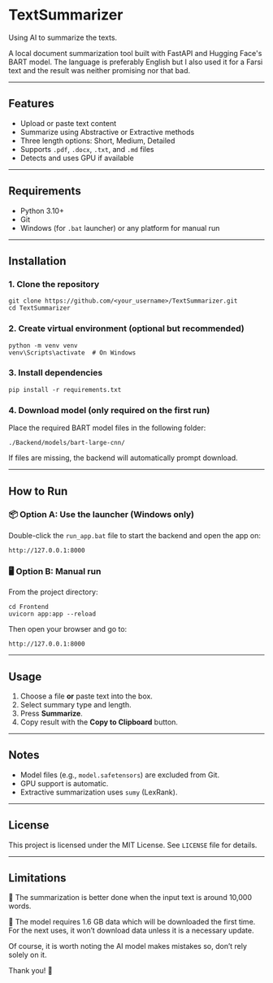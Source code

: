 # TextSummarizer
Using AI to summarize the texts.

A local document summarization tool built with FastAPI and Hugging Face's BART model. The language is preferably English but I also used it for a Farsi text and the result was neither promising nor that bad. 

---

## Features

* Upload or paste text content
* Summarize using Abstractive or Extractive methods
* Three length options: Short, Medium, Detailed
* Supports `.pdf`, `.docx`, `.txt`, and `.md` files
* Detects and uses GPU if available

---

## Requirements

* Python 3.10+
* Git
* Windows (for `.bat` launcher) or any platform for manual run

---

## Installation

### 1. Clone the repository

```
git clone https://github.com/<your_username>/TextSummarizer.git
cd TextSummarizer
```

### 2. Create virtual environment (optional but recommended)

```
python -m venv venv
venv\Scripts\activate  # On Windows
```

### 3. Install dependencies

```
pip install -r requirements.txt
```

### 4. Download model (only required on the first run)

Place the required BART model files in the following folder:

```
./Backend/models/bart-large-cnn/
```

If files are missing, the backend will automatically prompt download.

---

## How to Run

### 📦 Option A: Use the launcher (Windows only)

Double-click the `run_app.bat` file to start the backend and open the app on:
```
http://127.0.0.1:8000
```

### 🖥️ Option B: Manual run

From the project directory:

```
cd Frontend
uvicorn app:app --reload
```

Then open your browser and go to:

```
http://127.0.0.1:8000
```

---

## Usage

1. Choose a file **or** paste text into the box.
2. Select summary type and length.
3. Press **Summarize**.
4. Copy result with the **Copy to Clipboard** button.

---

## Notes

* Model files (e.g., `model.safetensors`) are excluded from Git.
* GPU support is automatic.
* Extractive summarization uses `sumy` (LexRank).

---

## License

This project is licensed under the MIT License. See `LICENSE` file for details.

---
## Limitations

📖 The summarization is better done when the input text is around 10,000 words. 

🛑 The model requires 1.6 GB data which will be downloaded the first time. For the next uses, it won’t download data unless it is a necessary update.
       
Of course, it is worth noting the AI model makes mistakes so, don’t rely solely on it.

Thank you! 🚀

